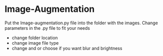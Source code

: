 # Image-Augmentation

Put the Image-augmentation.py file into the folder with the images.
Change parameters in the .py file to fit your needs
- change folder location
- change image file type
- change and or choose if you want blur and brightness

